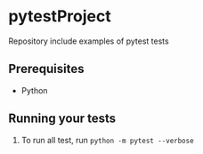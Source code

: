 # pytestProject
Repository include examples of pytest tests

## Prerequisites
* Python

## Running your tests

1. To run all test, run `python -m pytest --verbose`
